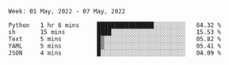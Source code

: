 <!--START_SECTION:waka-->
```text
Week: 01 May, 2022 - 07 May, 2022

Python   1 hr 6 mins     ████████████████░░░░░░░░░   64.32 % 
sh       15 mins         ████░░░░░░░░░░░░░░░░░░░░░   15.53 % 
Text     5 mins          █▒░░░░░░░░░░░░░░░░░░░░░░░   05.82 % 
YAML     5 mins          █▒░░░░░░░░░░░░░░░░░░░░░░░   05.41 % 
JSON     4 mins          █░░░░░░░░░░░░░░░░░░░░░░░░   04.09 % 
```
<!--END_SECTION:waka-->
